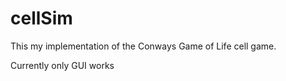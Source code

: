# cellSim 

This my implementation of the Conways Game of Life cell game.

Currently only GUI works
